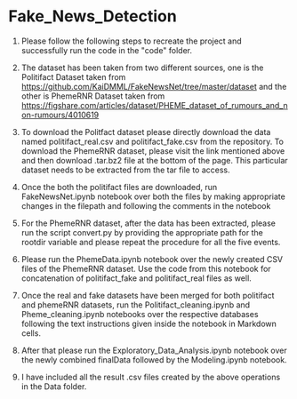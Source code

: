 # Fake_News_Detection

1. Please follow the following steps to recreate the project and successfully run the code in the "code" folder.

2. The dataset has been taken from two different sources, one is the Politifact Dataset taken from https://github.com/KaiDMML/FakeNewsNet/tree/master/dataset and the other is        PhemeRNR Dataset taken from https://figshare.com/articles/dataset/PHEME_dataset_of_rumours_and_non-rumours/4010619

3. To download the Politfact dataset please directly download the data named politifact_real.csv and politifact_fake.csv from the repository. To download the PhemeRNR dataset,        please visit the link mentioned above and then download .tar.bz2 file at the bottom of the page. This particular dataset needs to be extracted from the tar file to access.

4. Once the both the politifact files are downloaded, run FakeNewsNet.ipynb notebook over both the files by making appropriate changes in the filepath and following the comments      in the notebook

5. For the PhemeRNR dataset, after the data has been extracted, please run the script convert.py by providing the appropriate path for the rootdir variable and please repeat the      procedure for all the five events.

6. Please run the PhemeData.ipynb notebook over the newly created CSV files of the PhemeRNR dataset. Use the code from this notebook for concatenation of politifact_fake and          politifact_real files as well.

7. Once the real and fake datasets have been merged for both politifact and phemeRNR datasets, run the Politifact_cleaning.ipynb and Pheme_cleaning.ipynb notebooks over the          respective databases following the text instructions given inside the notebook in Markdown cells.

8. After that please run the Exploratory_Data_Analysis.ipynb notebook over the newly combined finalData followed by the Modeling.ipynb notebook.

9. I have included all the result .csv files created by the above operations in the Data folder. 


